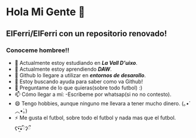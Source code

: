 # Hola Mi Gente 👋


## **ElFerri/ElFerri** con un repositorio renovado!

### Conoceme hombree!!

- 🔭 Actualmente estoy estudiando en _**La Vall D'uixo**_.
- 🌱 Actualmente estoy aprendiendo _**DAW**_.
- 👯 Github lo llegare a utilizar en _**entornos de desarollo**_. 
- 🤔 Estoy buscando ayuda para saber como va Github!
- 💬 Preguntame de lo que quieras(sobre todo futbol) :)
- 📫 Cómo llegar a mí: -Escribeme por whatsap(si no no contesto).
- 😄 Tengo hobbies, aunque ninguno me llevara a tener mucho dinero. (｡•́︿•̀｡)
- ⚡ Me gusta el futbol, sobre todo el futbol y nada mas que el futbol. ʕ•̫͡•ིʔྀ

